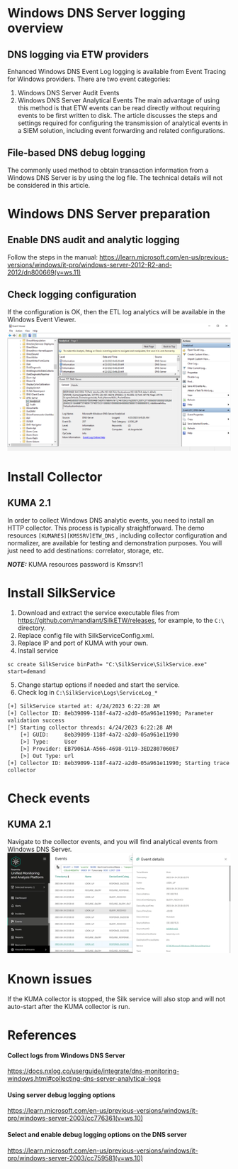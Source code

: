 
# Windows DNS Server logging overview

## DNS logging via ETW providers

Enhanced Windows DNS Event Log logging is available from Event Tracing for Windows providers. There are two event categories:
1. Windows DNS Server Audit Events
2. Windows DNS Server Analytical Events
The main advantage of using this method is that ETW events can be read directly without requiring events to be first written to disk.
The article discusses the steps and settings required for configuring the transmission of analytical events in a SIEM solution, including event forwarding and related configurations.

## File-based DNS debug logging
The commonly used method to obtain transaction information from a Windows DNS Server is by using the log file. The technical details will not be considered in this article.

# Windows DNS Server preparation

## Enable DNS audit and analytic logging
Follow the steps in the manual:
https://learn.microsoft.com/en-us/previous-versions/windows/it-pro/windows-server-2012-R2-and-2012/dn800669(v=ws.11)

## Check logging configuration
If the configuration is OK, then the ETL log analytics will be available in the Windows Event Viewer.
![Windows DNS Server Events](img/win_events.png)
# Install Collector

## KUMA 2.1
In order to collect Windows DNS analytic events, you need to install an HTTP collector. This process is typically straightforward. The demo resources `[KUMARES][KMSSRV]ETW_DNS` , including collector configuration and normalizer, are available for testing and demonstration purposes. You will just need to add destinations: correlator, storage, etc.

**_NOTE:_**  KUMA resources password is Kmssrv!1

# Install SilkService
1. Download and extract the service executable files from https://github.com/mandiant/SilkETW/releases, for example, to the `C:\` directory.
2. Replace config file with SilkServiceConfig.xml.
3. Replace IP and port of KUMA with your own.
4. Install service
```
sc create SilkService binPath= "C:\SilkService\SilkService.exe" start=demand
```
5. Change startup options if needed and start the service.
6. Check log in `C:\SilkService\Logs\ServiceLog_*`
```
[+] SilkService started at: 4/24/2023 6:22:28 AM
[+] Collector ID: 8eb39099-118f-4a72-a2d0-05a961e11990; Parameter validation success
[*] Starting collector threads: 4/24/2023 6:22:28 AM
    [+] GUID:     8eb39099-118f-4a72-a2d0-05a961e11990
    [>] Type:     User
    [>] Provider: EB79061A-A566-4698-9119-3ED2807060E7
    [>] Out Type: url
[+] Collector ID: 8eb39099-118f-4a72-a2d0-05a961e11990; Starting trace collector
```

# Check events
## KUMA 2.1
Navigate to the collector events, and you will find analytical events from Windows DNS Server.
![KUMA Events](img/kuma_events.png)
# Known issues
If the KUMA collector is stopped, the Silk service will also stop and will not auto-start after the KUMA collector is run.

# References
#### Collect logs from Windows DNS Server
https://docs.nxlog.co/userguide/integrate/dns-monitoring-windows.html#collecting-dns-server-analytical-logs
#### Using server debug logging options
https://learn.microsoft.com/en-us/previous-versions/windows/it-pro/windows-server-2003/cc776361(v=ws.10)
#### Select and enable debug logging options on the DNS server
https://learn.microsoft.com/en-us/previous-versions/windows/it-pro/windows-server-2003/cc759581(v=ws.10) 